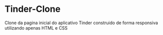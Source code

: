 # Tinder-Clone
Clone da pagina inicial do aplicativo Tinder construido de forma responsiva utilizando apenas HTML e CSS
